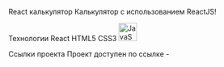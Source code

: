 React калькулятор
Калькулятор с использованием ReactJS!

Технологии
React HTML5 CSS3 <a href="https://developer.mozilla.org/en-US/docs/Web/JavaScript" target="_blank" rel="noreferrer"><img src="https://raw.githubusercontent.com/danielcranney/readme-generator/main/public/icons/skills/javascript-colored.svg" width="36" height="36" alt="JavaScript" /></a>

Ссылки проекта
Проект доступен по ссылке - [](vladislavkiselov.github.io/Calculator)

